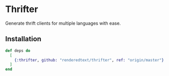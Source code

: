 # Thrifter

Generate thrift clients for multiple languages with ease.

## Installation

``` elixir
def deps do
  [
    {:thrifter, github: "renderedtext/thrifter", ref: "origin/master"}
  ]
end
```
